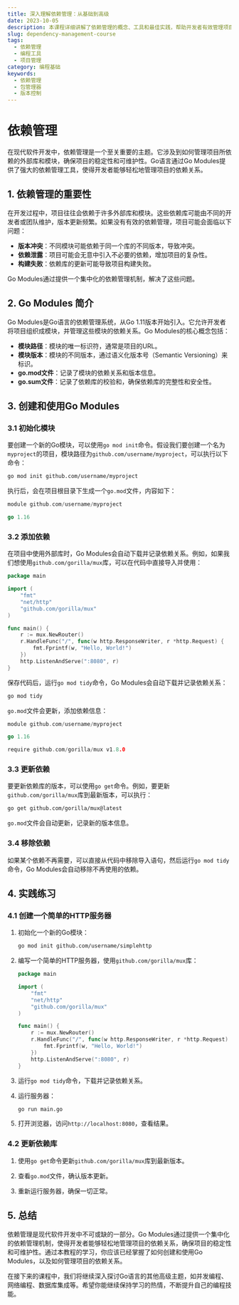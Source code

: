 ```yaml
---
title: 深入理解依赖管理：从基础到高级
date: 2023-10-05
description: 本课程详细讲解了依赖管理的概念、工具和最佳实践，帮助开发者有效管理项目依赖，提升开发效率。
slug: dependency-management-course
tags:
  - 依赖管理
  - 编程工具
  - 项目管理
category: 编程基础
keywords:
  - 依赖管理
  - 包管理器
  - 版本控制
---
```


# 依赖管理

在现代软件开发中，依赖管理是一个至关重要的主题。它涉及到如何管理项目所依赖的外部库和模块，确保项目的稳定性和可维护性。Go语言通过Go Modules提供了强大的依赖管理工具，使得开发者能够轻松地管理项目的依赖关系。

## 1. 依赖管理的重要性

在开发过程中，项目往往会依赖于许多外部库和模块。这些依赖库可能由不同的开发者或团队维护，版本更新频繁。如果没有有效的依赖管理，项目可能会面临以下问题：

- **版本冲突**：不同模块可能依赖于同一个库的不同版本，导致冲突。
- **依赖泄露**：项目可能会无意中引入不必要的依赖，增加项目的复杂性。
- **构建失败**：依赖库的更新可能导致项目构建失败。

Go Modules通过提供一个集中化的依赖管理机制，解决了这些问题。

## 2. Go Modules 简介

Go Modules是Go语言的依赖管理系统，从Go 1.11版本开始引入。它允许开发者将项目组织成模块，并管理这些模块的依赖关系。Go Modules的核心概念包括：

- **模块路径**：模块的唯一标识符，通常是项目的URL。
- **模块版本**：模块的不同版本，通过语义化版本号（Semantic Versioning）来标识。
- **go.mod文件**：记录了模块的依赖关系和版本信息。
- **go.sum文件**：记录了依赖库的校验和，确保依赖库的完整性和安全性。

## 3. 创建和使用Go Modules

### 3.1 初始化模块

要创建一个新的Go模块，可以使用`go mod init`命令。假设我们要创建一个名为`myproject`的项目，模块路径为`github.com/username/myproject`，可以执行以下命令：

```bash
go mod init github.com/username/myproject
```

执行后，会在项目根目录下生成一个`go.mod`文件，内容如下：

```go
module github.com/username/myproject

go 1.16
```

### 3.2 添加依赖

在项目中使用外部库时，Go Modules会自动下载并记录依赖关系。例如，如果我们想使用`github.com/gorilla/mux`库，可以在代码中直接导入并使用：

```go
package main

import (
    "fmt"
    "net/http"
    "github.com/gorilla/mux"
)

func main() {
    r := mux.NewRouter()
    r.HandleFunc("/", func(w http.ResponseWriter, r *http.Request) {
        fmt.Fprintf(w, "Hello, World!")
    })
    http.ListenAndServe(":8080", r)
}
```

保存代码后，运行`go mod tidy`命令，Go Modules会自动下载并记录依赖关系：

```bash
go mod tidy
```

`go.mod`文件会更新，添加依赖信息：

```go
module github.com/username/myproject

go 1.16

require github.com/gorilla/mux v1.8.0
```

### 3.3 更新依赖

要更新依赖库的版本，可以使用`go get`命令。例如，要更新`github.com/gorilla/mux`库到最新版本，可以执行：

```bash
go get github.com/gorilla/mux@latest
```

`go.mod`文件会自动更新，记录新的版本信息。

### 3.4 移除依赖

如果某个依赖不再需要，可以直接从代码中移除导入语句，然后运行`go mod tidy`命令，Go Modules会自动移除不再使用的依赖。

## 4. 实践练习

### 4.1 创建一个简单的HTTP服务器

1. 初始化一个新的Go模块：

    ```bash
    go mod init github.com/username/simplehttp
    ```

2. 编写一个简单的HTTP服务器，使用`github.com/gorilla/mux`库：

    ```go
    package main

    import (
        "fmt"
        "net/http"
        "github.com/gorilla/mux"
    )

    func main() {
        r := mux.NewRouter()
        r.HandleFunc("/", func(w http.ResponseWriter, r *http.Request) {
            fmt.Fprintf(w, "Hello, World!")
        })
        http.ListenAndServe(":8080", r)
    }
    ```

3. 运行`go mod tidy`命令，下载并记录依赖关系。

4. 运行服务器：

    ```bash
    go run main.go
    ```

5. 打开浏览器，访问`http://localhost:8080`，查看结果。

### 4.2 更新依赖库

1. 使用`go get`命令更新`github.com/gorilla/mux`库到最新版本。

2. 查看`go.mod`文件，确认版本更新。

3. 重新运行服务器，确保一切正常。

## 5. 总结

依赖管理是现代软件开发中不可或缺的一部分。Go Modules通过提供一个集中化的依赖管理机制，使得开发者能够轻松地管理项目的依赖关系，确保项目的稳定性和可维护性。通过本教程的学习，你应该已经掌握了如何创建和使用Go Modules，以及如何管理项目的依赖关系。

在接下来的课程中，我们将继续深入探讨Go语言的其他高级主题，如并发编程、网络编程、数据库集成等。希望你能继续保持学习的热情，不断提升自己的编程技能。